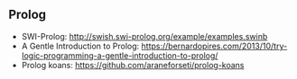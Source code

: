 ## Prolog

* SWI-Prolog: http://swish.swi-prolog.org/example/examples.swinb
* A Gentle Introduction to Prolog: https://bernardopires.com/2013/10/try-logic-programming-a-gentle-introduction-to-prolog/
* Prolog koans: https://github.com/araneforseti/prolog-koans
